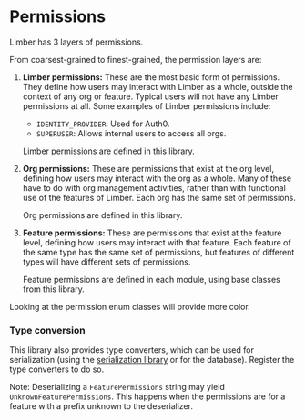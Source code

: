 # Permissions

Limber has 3 layers of permissions.

From coarsest-grained to finest-grained, the permission layers are:

1. **Limber permissions:**
    These are the most basic form of permissions.
    They define how users may interact with Limber as a whole,
    outside the context of any org or feature.
    Typical users will not have any Limber permissions at all.
    Some examples of Limber permissions include:

    - `IDENTITY_PROVIDER`: Used for Auth0.
    - `SUPERUSER`: Allows internal users to access all orgs.

    Limber permissions are defined in this library.

1. **Org permissions:**
    These are permissions that exist at the org level,
    defining how users may interact with the org as a whole.
    Many of these have to do with org management activities,
    rather than with functional use of the features of Limber.
    Each org has the same set of permissions.

    Org permissions are defined in this library.

1. **Feature permissions:**
    These are permissions that exist at the feature level,
    defining how users may interact with that feature.
    Each feature of the same type has the same set of permissions,
    but features of different types will have different sets of permissions.

    Feature permissions are defined in each module,
    using base classes from this library.

Looking at the permission enum classes will provide more color.
    
### Type conversion

This library also provides type converters,
which can be used for serialization
(using the [serialization library](/limber-backend/common/module) or for the database).
Register the type converters to do so.

Note: Deserializing a `FeaturePermissions` string may yield `UnknownFeaturePermissions`.
This happens when the permissions are for
a feature with a prefix unknown to the deserializer.
